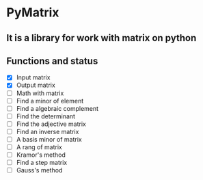# PyMatrix
It is a library for work with matrix on python
---

## Functions and status

- [x] Input matrix
- [x] Output matrix
- [ ] Math with matrix
- [ ] Find a minor of element
- [ ] Find a algebraic complement
- [ ] Find the determinant
- [ ] Find the adjective matrix
- [ ] Find an inverse matrix
- [ ] A basis minor of matrix
- [ ] A rang of matrix
- [ ] Kramor's method
- [ ] Find a step matrix
- [ ] Gauss's method

